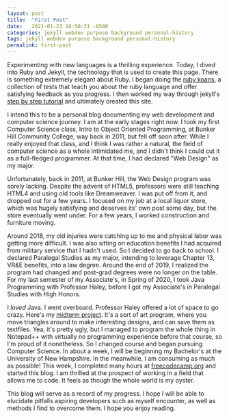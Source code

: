 ```yaml
---
layout: post
title:  "First Post"
date:   2021-01-23 18:50:31 -0500
categories: jekyll webdev purpose background personal-history
tags: jekyll webdev purpose background personal-history
permalink: first-post
---
```


Experimenting with new languages is a thrilling experience. Today, I dived into Ruby and Jekyll, the technology that is used to create this page. There is something extremely elegant about Ruby. I began doing the [ruby koans](http://www.rubykoans.com/), a collection of tests that teach you about the ruby language and offer satisfying feedback as you progress. I then worked my way through jekyll's [step by step tutorial](https://jekyllrb.com/docs/step-by-step/01-setup/) and ultimately created this site.

I intend this to be a personal blog documenting my web development and computer science journey. I am at the early stages right now. I took my first Computer Science class, Intro to Object Oriented Programming, at Bunker Hill Community College, way back in 2011, but fell off soon after. While I really enjoyed that class, and I think I was rather a natural, the field of computer science as a whole intimidated me, and I didn't think I could cut it as a full-fledged programmer. At that time, I had declared "Web Design" as my major. 

Unfortunately, back in 2011, at Bunker Hill, the Web Design program was sorely lacking. Despite the advent of HTML5, professors were still teaching HTML4 and using old tools like Dreamweaver. I was put off from it, and dropped out for a few years. I focused on my job at a local liquor store, which was hugely satisfying and deserves its' own post some day, but the store eventually went under. For a few years, I worked construction and furniture moving.

Around 2018, my old injuries were catching up to me and physical labor was getting more difficult. I was also sitting on education benefits I had acquired from military service that I hadn't used. So I decided to go back to school. I declared Paralegal Studies as my major, intending to leverage Chapter 13, VR&E benefits, into a law degree. Around the end of 2019, I realized the program had changed and post-grad degrees were no longer on the table. For my last semester of my Associate's, in Spring of 2020, I took Java Programming with Professor Haley, before I got my Associate's in Paralegal Studies with High Honors.

I _loved_ Java. I went overboard. Professor Haley offered a lot of space to go crazy. Here's my [midterm project](https://github.com/klm127/ReadWriteDisplayTriangles). It's a sort of art program, where you move triangles around to make interesting designs, and can save them as textfiles. Yea, it's pretty ugly, but I managed to program the whole thing in Notepad++ with virtually no programming experience before that course, so I'm proud of it nonetheless. So I changed course and began pursuing Computer Science. In about a week, I will be beginning my Bachelor's at the University of New Hampshire. In the meanwhile, I am consuming as much as possible! This week, I completed many hours at [freecodecamp.org](https://www.freecodecamp.org/) and started this blog. I am thrilled at the prospect of working in a field that allows me to code. It feels as though the whole world is my oyster.

This blog will serve as a record of my progress. I hope I will be able to elucidate pitfalls aspiring developers such as myself encounter, as well as methods I find to overcome them. I hope you enjoy reading.